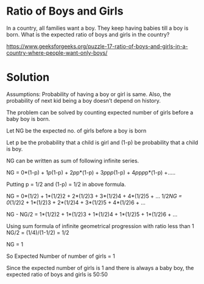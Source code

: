 # Ratio of Boys and Girls

In a country, all families want a boy. They keep having babies till a boy is born. What is the expected ratio of boys and girls in the country?

https://www.geeksforgeeks.org/puzzle-17-ratio-of-boys-and-girls-in-a-country-where-people-want-only-boys/

# Solution
Assumptions: Probability of having a boy or girl is same. Also, the probability of next kid being a boy doesn’t depend on history.

The problem can be solved by counting expected number of girls before a baby boy is born. 

Let NG be the expected no. of girls before a boy is born

Let p be the probability that a child is girl and (1-p)
be probability that a child is boy.

NG can be written as sum of following infinite series.

NG = 0*(1-p) + 1*p*(1-p) + 2*p*p*(1-p) + 3*p*p*p*(1-p) + 4*p*p*p*p*(1-p) +.....

Putting p = 1/2 and (1-p) = 1/2 in above formula.

NG    = 0*(1/2) + 1*(1/2)2 + 2*(1/2)3 + 3*(1/2)4  +  4*(1/2)5 + ...
1/2*NG = 0*(1/2)2 + 1*(1/2)3 + 2*(1/2)4 + 3*(1/2)5  +  4*(1/2)6 + ...

NG - NG/2 =  1*(1/2)2 + 1*(1/2)3 + 1*(1/2)4 + 1*(1/2)5  +  1*(1/2)6 + ...

Using sum formula of infinite geometrical progression with
ratio less than 1
NG/2 = (1/4)/(1-1/2) = 1/2

NG = 1

So Expected Number of number of girls = 1

Since the expected number of girls is 1 and there is always a baby boy, the expected ratio of boys and girls is 50:50

